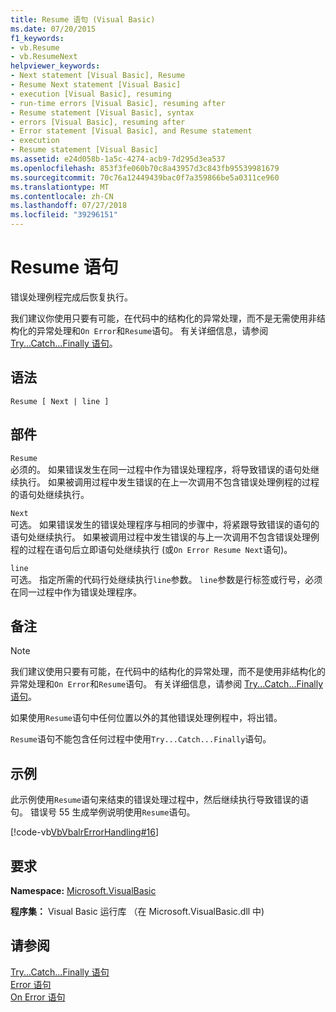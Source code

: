 ```yaml
---
title: Resume 语句 (Visual Basic)
ms.date: 07/20/2015
f1_keywords:
- vb.Resume
- vb.ResumeNext
helpviewer_keywords:
- Next statement [Visual Basic], Resume
- Resume Next statement [Visual Basic]
- execution [Visual Basic], resuming
- run-time errors [Visual Basic], resuming after
- Resume statement [Visual Basic], syntax
- errors [Visual Basic], resuming after
- Error statement [Visual Basic], and Resume statement
- execution
- Resume statement [Visual Basic]
ms.assetid: e24d058b-1a5c-4274-acb9-7d295d3ea537
ms.openlocfilehash: 853f3fe060b70c8a43957d3c843fb95539981679
ms.sourcegitcommit: 70c76a12449439bac0f7a359866be5a0311ce960
ms.translationtype: MT
ms.contentlocale: zh-CN
ms.lasthandoff: 07/27/2018
ms.locfileid: "39296151"
---
```

# <a name="resume-statement"></a>Resume 语句
错误处理例程完成后恢复执行。  
  
 我们建议你使用只要有可能，在代码中的结构化的异常处理，而不是无需使用非结构化的异常处理和`On Error`和`Resume`语句。 有关详细信息，请参阅 [Try...Catch...Finally 语句](../../../visual-basic/language-reference/statements/try-catch-finally-statement.md)。  
  
## <a name="syntax"></a>语法  
  
```  
Resume [ Next | line ]  
```  
  
## <a name="parts"></a>部件  
 `Resume`  
 必须的。 如果错误发生在同一过程中作为错误处理程序，将导致错误的语句处继续执行。 如果被调用过程中发生错误的在上一次调用不包含错误处理例程的过程的语句处继续执行。  
  
 `Next`  
 可选。 如果错误发生的错误处理程序与相同的步骤中，将紧跟导致错误的语句的语句处继续执行。 如果被调用过程中发生错误的与上一次调用不包含错误处理例程的过程在语句后立即语句处继续执行 (或`On Error Resume Next`语句)。  
  
 `line`  
 可选。 指定所需的代码行处继续执行`line`参数。 `line`参数是行标签或行号，必须在同一过程中作为错误处理程序。  
  
## <a name="remarks"></a>备注  
  
> [!NOTE]
>  我们建议使用只要有可能，在代码中的结构化的异常处理，而不是使用非结构化的异常处理和`On Error`和`Resume`语句。 有关详细信息，请参阅 [Try...Catch...Finally 语句](../../../visual-basic/language-reference/statements/try-catch-finally-statement.md)。  
  
 如果使用`Resume`语句中任何位置以外的其他错误处理例程中，将出错。  
  
 `Resume`语句不能包含任何过程中使用`Try...Catch...Finally`语句。  
  
## <a name="example"></a>示例  
 此示例使用`Resume`语句来结束的错误处理过程中，然后继续执行导致错误的语句。 错误号 55 生成举例说明使用`Resume`语句。  
  
 [!code-vb[VbVbalrErrorHandling#16](../../../visual-basic/language-reference/statements/codesnippet/VisualBasic/resume-statement_1.vb)]  
  
## <a name="requirements"></a>要求  
 **Namespace:** [Microsoft.VisualBasic](../../../visual-basic/language-reference/runtime-library-members.md)  
  
 **程序集：** Visual Basic 运行库 （在 Microsoft.VisualBasic.dll 中)  
  
## <a name="see-also"></a>请参阅  
 [Try...Catch...Finally 语句](../../../visual-basic/language-reference/statements/try-catch-finally-statement.md)  
 [Error 语句](../../../visual-basic/language-reference/statements/error-statement.md)  
 [On Error 语句](../../../visual-basic/language-reference/statements/on-error-statement.md)
